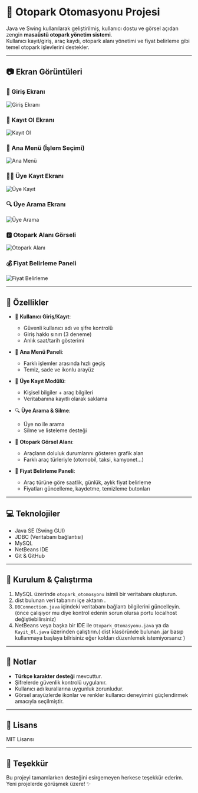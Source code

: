 # 🚗 Otopark Otomasyonu Projesi

Java ve Swing kullanılarak geliştirilmiş, kullanıcı dostu ve görsel açıdan zengin **masaüstü otopark yönetim sistemi**.  
Kullanıcı kayıt/giriş, araç kaydı, otopark alanı yönetimi ve fiyat belirleme gibi temel otopark işlevlerini destekler.

---

## 📷 Ekran Görüntüleri

### 🔐 Giriş Ekranı
![Giriş Ekranı](Otopark_Arayüzü_png/giris_ekrani.png)

### 📝 Kayıt Ol Ekranı
![Kayıt Ol](Otopark_Arayüzü_png/kayit_ol.png)

### 🧾 Ana Menü (İşlem Seçimi)
![Ana Menü](Otopark_Arayüzü_png/otopark_islemleri.png)

### 🧑‍💼 Üye Kayıt Ekranı
![Üye Kayıt](Otopark_Arayüzü_png/uye_kayit_ekrani.png)

### 🔍 Üye Arama Ekranı
![Üye Arama](Otopark_Arayüzü_png/uye_arama.png)

### 🅿️ Otopark Alanı Görseli
![Otopark Alanı](Otopark_Arayüzü_png/otopark_alani.png)

### 💰 Fiyat Belirleme Paneli
![Fiyat Belirleme](Otopark_Arayüzü_png/fiyat_belirleme.png)

---

## 🔧 Özellikler

- 🔐 **Kullanıcı Giriş/Kayıt**:
  - Güvenli kullanıcı adı ve şifre kontrolü
  - Giriş hakkı sınırı (3 deneme)
  - Anlık saat/tarih gösterimi

- 🧾 **Ana Menü Paneli**:
  - Farklı işlemler arasında hızlı geçiş
  - Temiz, sade ve ikonlu arayüz

- 👤 **Üye Kayıt Modülü**:
  - Kişisel bilgiler + araç bilgileri
  - Veritabanına kayıtlı olarak saklama

- 🔍 **Üye Arama & Silme**:
  - Üye no ile arama
  - Silme ve listeleme desteği

- 🚗 **Otopark Görsel Alanı**:
  - Araçların doluluk durumlarını gösteren grafik alan
  - Farklı araç türleriyle (otomobil, taksi, kamyonet...)

- 💸 **Fiyat Belirleme Paneli**:
  - Araç türüne göre saatlik, günlük, aylık fiyat belirleme
  - Fiyatları güncelleme, kaydetme, temizleme butonları

---

## 💻 Teknolojiler

- Java SE (Swing GUI)
- JDBC (Veritabanı bağlantısı)
- MySQL
- NetBeans IDE
- Git & GitHub

---

## 🚀 Kurulum & Çalıştırma

1. MySQL üzerinde `otopark_otomosyonu` isimli bir veritabanı oluşturun.
2. dist bulunan veri tabanını içe aktarın   .
3. `DBConnection.java` içindeki veritabanı bağlantı bilgilerini güncelleyin.(önce çalışıyor mu diye kontrol edenin sorun olursa portu localhost değiştiebilirsiniz)
4. NetBeans veya başka bir IDE ile `Otopark_Otomasyonu.java` ya da `Kayit_Ol.java` üzerinden çalıştırın.( dist klasöründe bulunan .jar basıp kullanmaya başlaya bilrisiniz eğer koldarı düzenlemek istemiyorsanız )

---

## 📝 Notlar

- **Türkçe karakter desteği** mevcuttur.
- Şifrelerde güvenlik kontrolü uygulanır.
- Kullanıcı adı kurallarına uygunluk zorunludur.
- Görsel arayüzlerde ikonlar ve renkler kullanıcı deneyimini güçlendirmek amacıyla seçilmiştir.

---

## 📄 Lisans

MIT Lisansı

---

## 🙏 Teşekkür

Bu projeyi tamamlarken desteğini esirgemeyen herkese teşekkür ederim.  
Yeni projelerde görüşmek üzere! ✨

